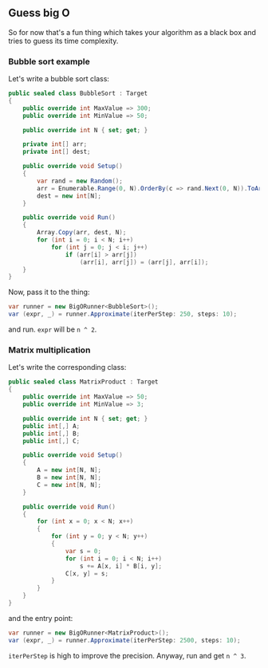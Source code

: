 ## Guess big O

So for now that's a fun thing which takes your algorithm as a black box and tries to guess its time complexity.

### Bubble sort example

Let's write a bubble sort class:

```cs
public sealed class BubbleSort : Target
{
    public override int MaxValue => 300;
    public override int MinValue => 50;

    public override int N { set; get; }

    private int[] arr;
    private int[] dest;

    public override void Setup()
    {
        var rand = new Random();
        arr = Enumerable.Range(0, N).OrderBy(c => rand.Next(0, N)).ToArray();
        dest = new int[N];
    }

    public override void Run()
    {
        Array.Copy(arr, dest, N);
        for (int i = 0; i < N; i++)
            for (int j = 0; j < i; j++)
                if (arr[i] > arr[j])
                    (arr[i], arr[j]) = (arr[j], arr[i]);
    }
}
```

Now, pass it to the thing:

```cs
var runner = new BigORunner<BubbleSort>();
var (expr, _) = runner.Approximate(iterPerStep: 250, steps: 10);
```

and run. `expr` will be `n ^ 2`.

### Matrix multiplication

Let's write the corresponding class:

```cs
public sealed class MatrixProduct : Target
{
    public override int MaxValue => 50;
    public override int MinValue => 3;

    public override int N { set; get; }
    public int[,] A;
    public int[,] B;
    public int[,] C;

    public override void Setup()
    {
        A = new int[N, N];
        B = new int[N, N];
        C = new int[N, N];
    }

    public override void Run()
    {
        for (int x = 0; x < N; x++)
        {
            for (int y = 0; y < N; y++)
            {
                var s = 0;
                for (int i = 0; i < N; i++)
                    s += A[x, i] * B[i, y];
                C[x, y] = s;
            }
        }
    }
}
```

and the entry point:
```cs
var runner = new BigORunner<MatrixProduct>();
var (expr, _) = runner.Approximate(iterPerStep: 2500, steps: 10);
```

`iterPerStep` is high to improve the precision. Anyway, run and get `n ^ 3`.
